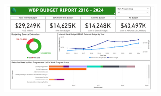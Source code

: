 ![Header](https://github.com/ahmadfurqan7/PowerBI-Project/blob/main/WBP%20Budget%20Report/wbp-budget-report_page-0001.jpg)
